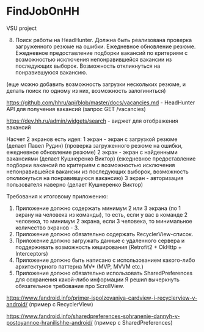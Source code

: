 # FindJobOnHH
VSU project

8. Поиск работы на HeadHunter.
 Должна быть реализована проверка загруженного резюме на ошибки.
 Ежедневное обновление резюме.
 Ежедневное предоставление подборки вакансий по критериям с возможностью исключения
 непонравившейся вакансии из последующих выборок.
 Возможность откликнуться на понравившуюся вакансию.

(еще можно добавить возможность загрузки нескольких резюме, и делать поиск по одному из них,
 возможность залогиниться)

 https://github.com/hhru/api/blob/master/docs/vacancies.md - HeadHunter API для получения вакансий
 (запрос GET /vacancies)

 https://dev.hh.ru/admin/widgets/search - виджет для отображения вакансий

 Насчет 2 экранов есть идея:
 1 экран - экран с загрузкой резюме (делает Павел Рудин)
 (проверка загруженного резюме на ошибки, ежедневное обновление резюме)
 2 экран - экран с найденными вакансиями (делает Кушнеренко Виктор)
 (ежедневное предоставление подборки вакансий по критериям с возможностью исключения непонравившейся
  вакансии из последующих выборок, возможность откликнуться на понравившуюся вакансию)
 3 экран - авторизация пользователя наверно (делает Кушнеренко Виктор)

 Требования к итоговому приложению:
 1. Приложение должно содержать минимум 2 или 3 экрана (по 1 экрану на человека из команды),
  то есть, если у вас в команде 2 человека, то минимум 2 экрана,
   если 3 человека, то минимальное количество экранов - 3.
 2. Приложение должно обязательно содержать RecyclerView-список.
 3. Приложение должно загружать данные с удаленного сервера и поддерживать возможность кеширования
 (Retrofit2 + OkHttp + Interceptors)
 4. Приложение должно быть написано с использованием какого-либо архитектурного паттерна MV*
  (MVP, MVVM etc.)
 5. Приложение должно обязательно использовать SharedPreferences для сохранения какой-либо информации
 Я решил вычеркнуть обязательное требование про ScrollView.

 https://www.fandroid.info/primer-ispolzovaniya-cardview-i-recyclerview-v-android/
 (пример с RecyclerView)

 https://www.fandroid.info/sharedpreferences-sohranenie-dannyh-v-postoyannoe-hranilishhe-android/
 (пример с SharedPreferences)
